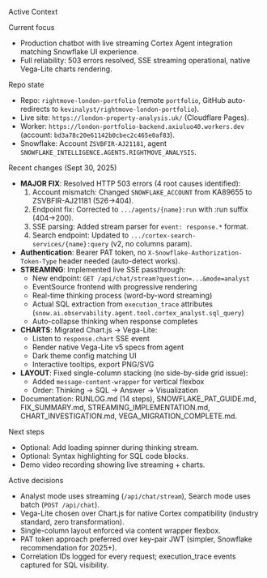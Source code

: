 Active Context

Current focus
- Production chatbot with live streaming Cortex Agent integration matching Snowflake UI experience.
- Full reliability: 503 errors resolved, SSE streaming operational, native Vega-Lite charts rendering.

Repo state
- Repo: `rightmove-london-portfolio` (remote `portfolio`, GitHub auto-redirects to `kevinalyst/rightmove-london-portfolio`).
- Live site: `https://london-property-analysis.uk/` (Cloudflare Pages).
- Worker: `https://london-portfolio-backend.axiuluo40.workers.dev` (account: `bd3a78c20e61142b0cbec2c465e0af83`).
- Snowflake: Account `ZSVBFIR-AJ21181`, agent `SNOWFLAKE_INTELLIGENCE.AGENTS.RIGHTMOVE_ANALYSIS`.

Recent changes (Sept 30, 2025)
- **MAJOR FIX**: Resolved HTTP 503 errors (4 root causes identified):
  1. Account mismatch: Changed `SNOWFLAKE_ACCOUNT` from KA89655 to ZSVBFIR-AJ21181 (526→404).
  2. Endpoint fix: Corrected to `.../agents/{name}:run` with :run suffix (404→200).
  3. SSE parsing: Added stream parser for `event: response.*` format.
  4. Search endpoint: Updated to `.../cortex-search-services/{name}:query` (v2, no columns param).
- **Authentication**: Bearer PAT token, no `X-Snowflake-Authorization-Token-Type` header needed (auto-detect works).
- **STREAMING**: Implemented live SSE passthrough:
  - New endpoint: `GET /api/chat/stream?question=...&mode=analyst`
  - EventSource frontend with progressive rendering
  - Real-time thinking process (word-by-word streaming)
  - Actual SQL extraction from `execution_trace` attributes (`snow.ai.observability.agent.tool.cortex_analyst.sql_query`)
  - Auto-collapse thinking when response completes
- **CHARTS**: Migrated Chart.js → Vega-Lite:
  - Listen to `response.chart` SSE event
  - Render native Vega-Lite v5 specs from agent
  - Dark theme config matching UI
  - Interactive tooltips, export PNG/SVG
- **LAYOUT**: Fixed single-column stacking (no side-by-side grid issue):
  - Added `message-content-wrapper` for vertical flexbox
  - Order: Thinking → SQL → Answer → Visualization
- Documentation: RUNLOG.md (14 steps), SNOWFLAKE_PAT_GUIDE.md, FIX_SUMMARY.md, STREAMING_IMPLEMENTATION.md, CHART_INVESTIGATION.md, VEGA_MIGRATION_COMPLETE.md.

Next steps
- Optional: Add loading spinner during thinking stream.
- Optional: Syntax highlighting for SQL code blocks.
- Demo video recording showing live streaming + charts.

Active decisions
- Analyst mode uses streaming (`/api/chat/stream`), Search mode uses batch (`POST /api/chat`).
- Vega-Lite chosen over Chart.js for native Cortex compatibility (industry standard, zero transformation).
- Single-column layout enforced via content wrapper flexbox.
- PAT token approach preferred over key-pair JWT (simpler, Snowflake recommendation for 2025+).
- Correlation IDs logged for every request; execution_trace events captured for SQL visibility.
